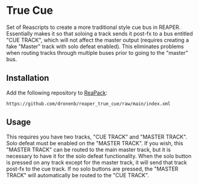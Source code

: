 # True Cue
Set of Reascripts to create a more traditional style cue bus in REAPER. Essentially makes it so that soloing a track sends it post-fx to a bus entitled "CUE TRACK", which will not affect the master output (requires creating a fake "Master" track with solo defeat enabled). This eliminates problems when routing tracks through multiple buses prior to going to the "master" bus.

## Installation
Add the following repository to [ReaPack](https://reapack.com):

```
https://github.com/dronenb/reaper_true_cue/raw/main/index.xml
```

## Usage
This requires you have two tracks, "CUE TRACK" and "MASTER TRACK". Solo defeat must be enabled on the "MASTER TRACK". If you wish, this "MASTER TRACK" can be routed to the main master track, but it is necessary to have it for the solo defeat functionality. When the solo button is pressed on any track except for the master track, it will send that track post-fx to the cue track. If no solo buttons are pressed, the "MASTER TRACK" will automatically be routed to the "CUE TRACK".